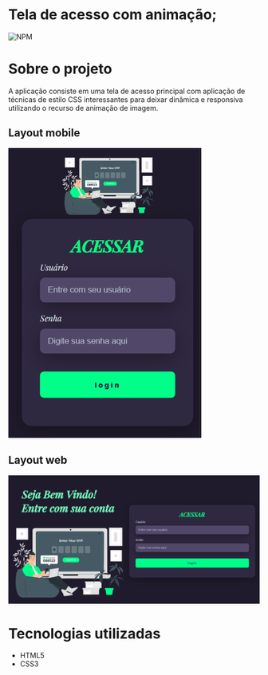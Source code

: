 # Tela de acesso com animação;
![NPM](https://img.shields.io/npm/l/react)

# Sobre o projeto
A aplicação consiste em uma tela de acesso principal com aplicação de técnicas de estilo CSS interessantes para deixar dinâmica e  responsiva utilizando o recurso de animação de imagem.

## Layout mobile
![Mobile 1](https://github.com/Franksilva959/Tela_acesso/blob/main/telaresponsivamobile.png) 

## Layout web
![Web 2](https://github.com/Franksilva959/Tela_acesso/blob/main/telainicialpng.png) 

# Tecnologias utilizadas
- HTML5
- CSS3
